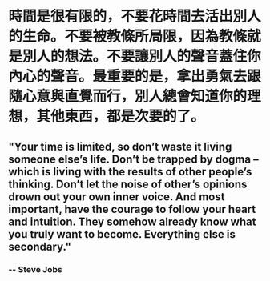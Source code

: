 # 時間是很有限的，不要花時間去活出別人的生命。不要被教條所局限，因為教條就是別人的想法。不要讓別人的聲音蓋住你內心的聲音。最重要的是，拿出勇氣去跟隨心意與直覺而行，別人總會知道你的理想，其他東西，都是次要的了。
## "Your time is limited, so don’t waste it living someone else’s life. Don’t be trapped by dogma – which is living with the results of other people’s thinking. Don’t let the noise of other’s opinions drown out your own inner voice. And most important, have the courage to follow your heart and intuition. They somehow already know what you truly want to become. Everything else is secondary."
### -- Steve Jobs
